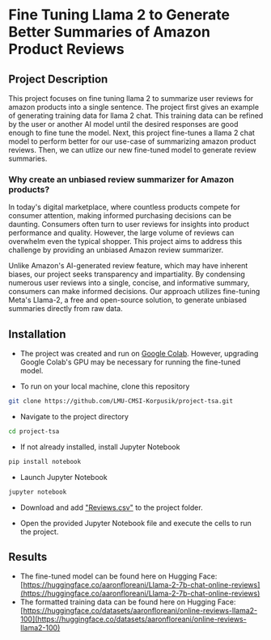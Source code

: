 # Fine Tuning Llama 2 to Generate Better Summaries of Amazon Product Reviews

## Project Description

This project focuses on fine tuning llama 2 to summarize user reviews for amazon products into a single sentence. The project first gives an example of generating training data for llama 2 chat. This training data can be refined by the user or another AI model until the desired responses are good enough to fine tune the model. Next, this project fine-tunes a llama 2 chat model to perform better for our use-case of summarizing amazon product reviews. Then, we can utlize our new fine-tuned model to generate review summaries.

### Why create an unbiased review summarizer for Amazon products?
In today's digital marketplace, where countless products compete for consumer attention, making informed purchasing decisions can be daunting. Consumers often turn to user reviews for insights into product performance and quality. However, the large volume of reviews can overwhelm even the typical shopper. This project aims to address this challenge by providing an unbiased Amazon review summarizer.

Unlike Amazon's AI-generated review feature, which may have inherent biases, our project seeks transparency and impartiality. By condensing numerous user reviews into a single, concise, and informative summary, consumers can make informed decisions. Our approach utilizes fine-tuning Meta's Llama-2, a free and open-source solution, to generate unbiased summaries directly from raw data.

## Installation

- The project was created and run on [Google Colab](https://colab.research.google.com/). However, upgrading Google Colab's GPU may be necessary for running the fine-tuned model.

- To run on your local machine, clone this repository
```bash
git clone https://github.com/LMU-CMSI-Korpusik/project-tsa.git
```
- Navigate to the project directory
```bash
cd project-tsa
```
- If not already installed, install Jupyter Notebook
```bash
pip install notebook
```

- Launch Jupyter Notebook
```bash
jupyter notebook
```

- Download and add ["Reviews.csv"](https://www.kaggle.com/datasets/arhamrumi/amazon-product-reviews) to the project folder.
  
- Open the provided Jupyter Notebook file and execute the cells to run the project.

## Results
- The fine-tuned model can be found here on Hugging Face: [https://huggingface.co/aaronfloreani/Llama-2-7b-chat-online-reviews](https://huggingface.co/aaronfloreani/Llama-2-7b-chat-online-reviews)
- The formatted training data can be found here on Hugging Face: [https://huggingface.co/datasets/aaronfloreani/online-reviews-llama2-100](https://huggingface.co/datasets/aaronfloreani/online-reviews-llama2-100)
